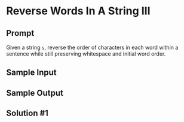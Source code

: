 # Reverse Words In A String III

## Prompt

Given a string `s`, reverse the order of characters in each word within a sentence while still preserving whitespace and initial word order.

## Sample Input

## Sample Output

## Solution #1
